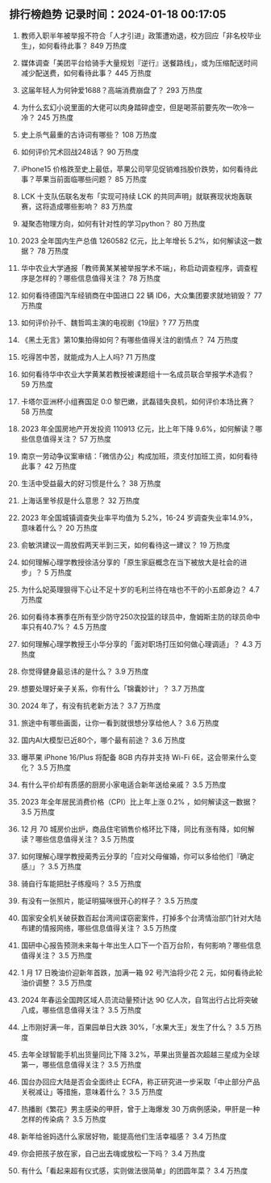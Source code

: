 
## 排行榜趋势 记录时间：2024-01-18 00:17:05
  
  1. 教师入职半年被举报不符合「人才引进」政策遭劝退，校方回应「非名校毕业生」，如何看待此事？ 849 万热度
    
  2. 媒体调查「美团平台给骑手大量规划『逆行』送餐路线」，或为压缩配送时间减少配送费，如何看待此事？ 445 万热度
    
  3. 这届年轻人为何钟爱1688？高端消费崩盘了？ 293 万热度
    
  4. 为什么玄幻小说里面的大佬可以肉身踏碎虚空，但是喝茶前要先吹一吹冷一冷？ 245 万热度
    
  5. 史上杀气最重的古诗词有哪些？ 108 万热度
    
  6. 如何评价咒术回战248话？ 90 万热度
    
  7. iPhone15 价格跌至史上最低，苹果公司罕见促销难挡股价跌势，如何看待此事？苹果当前面临哪些问题？ 85 万热度
    
  8. LCK 十支队伍联名发布「实现可持续 LCK 的共同声明」就联赛现状炮轰联赛，这将造成哪些影响？ 83 万热度
    
  9. 凝聚态物理方向，如何有针对性的学习python？ 80 万热度
    
  10. 2023 全年国内生产总值 1260582 亿元，比上年增长 5.2%，如何解读这一数据？ 78 万热度
    
  11. 华中农业大学通报「教师黄某某被举报学术不端」，称启动调查程序，调查程序是怎样的？哪些信息值得关注？ 78 万热度
    
  12. 如何看待德国汽车经销商在中国进口 22 辆 ID6，大众集团要求就地销毁？ 77 万热度
    
  13. 如何评价孙千、魏哲鸣主演的电视剧《19层》? 77 万热度
    
  14. 《黑土无言》第10集拍得如何？有哪些值得关注的剧情点？ 74 万热度
    
  15. 吃得苦中苦，就能成为人上人吗? 71 万热度
    
  16. 如何看待华中农业大学黄某若教授被课题组十一名成员联合举报学术造假？ 59 万热度
    
  17. 卡塔尔亚洲杯小组赛国足 0:0 黎巴嫩，武磊错失良机，如何评价本场比赛？ 58 万热度
    
  18. 2023 年全国房地产开发投资 110913 亿元，比上年下降 9.6%，如何解读？哪些信息值得关注？ 57 万热度
    
  19. 南京一劳动争议案审结：「微信办公」构成加班，须支付加班工资，如何看待此事？ 42 万热度
    
  20. 生活中受益最大的好习惯是什么？ 38 万热度
    
  21. 上海话里爷叔是什么意思？ 32 万热度
    
  22. 2023 年全国城镇调查失业率平均值为 5.2%，16-24 岁调查失业率14.9%，意味着什么？ 20 万热度
    
  23. 俞敏洪建议一周放假两天半到三天，如何看待这一建议？ 19 万热度
    
  24. 如何理解心理学教授徐洁分享的「原生家庭概念在当下被放大是社会的进步」？ 5 万热度
    
  25. 为什么妃英理狠得下心让不足十岁的毛利兰待在啥也不干的小五郎身边？ 4.7 万热度
    
  26. 如何看待本赛季在所有至少防守250次投篮的球员中，詹姆斯主防的球员命中率只有40.7%？ 4.5 万热度
    
  27. 如何理解心理学教授王小华分享的「面对职场打压如何做心理调适」？ 4.3 万热度
    
  28. 你觉得健身最忌讳的是什么？ 3.9 万热度
    
  29. 想要处理好亲子关系，你有什么「锦囊妙计」？ 3.7 万热度
    
  30. 2024 年了，有没有抗老新方法？ 3.7 万热度
    
  31. 旅途中有哪些画面，让你一看到就很想分享给他人？ 3.6 万热度
    
  32. 国内AI大模型已近80个，哪个最有前途？ 3.6 万热度
    
  33. 曝苹果 iPhone 16/Plus 将配备 8GB 内存并支持 Wi-Fi 6E，这会带来什么变化？ 3.5 万热度
    
  34. 有什么平价却有质感的厨房小家电适合新年送给亲戚？ 3.5 万热度
    
  35. 2023 年全年居民消费价格（CPI）比上年上涨 0.2% ，如何解读这一数据？ 3.5 万热度
    
  36. 12 月 70 城房价出炉，商品住宅销售价格环比下降，同比有涨有降，如何解读？哪些信息值得关注？ 3.5 万热度
    
  37. 如何理解心理学教授蔺秀云分享的「应对父母催婚，你可以多给他们『确定感』」？ 3.5 万热度
    
  38. 骑自行车能把肚子练瘦吗？ 3.5 万热度
    
  39. 有没有一张照片，能证明猫咪很开心的样子？ 3.5 万热度
    
  40. 国家安全机关破获数百起台湾间谍窃密案件，打掉多个台湾情治部门针对大陆布建的情报网络，哪些信息值得关注？ 3.5 万热度
    
  41. 国研中心报告预测未来每十年出生人口下一个百万台阶，有何影响？哪些信息值得关注？ 3.5 万热度
    
  42. 1 月 17 日晚油价迎新年首跌，加满一箱 92 号汽油将少花 2 元，如何看待此轮油价调整？ 3.5 万热度
    
  43. 2024 年春运全国跨区域人员流动量预计达 90 亿人次，自驾出行占比将突破八成，哪些信息值得关注？ 3.5 万热度
    
  44. 上市刚好满一年，百果园单日大跌 30%，「水果大王」发生了什么？ 3.5 万热度
    
  45. 去年全球智能手机出货量同比下降 3.2%，苹果出货量首次超越三星成为全球第一，哪些信息值得关注？ 3.5 万热度
    
  46. 国台办回应大陆是否会全面终止 ECFA，称正研究进一步采取「中止部分产品关税减让」等措施，意味着什么？ 3.5 万热度
    
  47. 热播剧《繁花》男主感染的甲肝，曾于上海爆发 30 万病例感染，甲肝是一种怎样的传染病？ 3.5 万热度
    
  48. 新年给爸妈选什么家居好物，能提高他们生活幸福感？ 3.4 万热度
    
  49. 你会把孩子放在家，自己出去嗨或放松一下吗？ 3.4 万热度
    
  50. 有什么「看起来超有仪式感，实则做法很简单」的团圆年菜？ 3.4 万热度
    